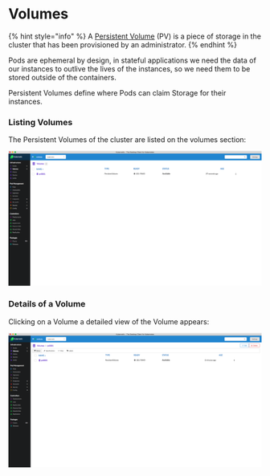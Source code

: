 # Volumes

{% hint style="info" %}
A [Persistent Volume](https://kubernetes.io/docs/concepts/storage/persistent-volumes/) \(PV\) is a piece of storage in the cluster that has been provisioned by an administrator.
{% endhint %}

Pods are ephemeral by design, in stateful applications we need the data of our instances to outlive the lives of the instances, so we need them to be stored outside of the containers.

Persistent Volumes define where Pods can claim Storage for their instances.

### Listing Volumes

The Persistent Volumes of the cluster are listed on the volumes section:

![Infrastructure &amp;gt; Volumes](../.gitbook/assets/volumes.png)

### Details of a Volume

Clicking on a Volume a detailed view of the Volume appears:

![](../.gitbook/assets/volume-view.png)


